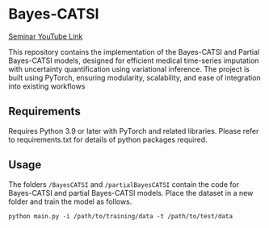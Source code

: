 # Bayes-CATSI
[Seminar YouTube Link](https://youtu.be/roWfvmFN9Qc)

This repository contains the implementation of the Bayes-CATSI and Partial Bayes-CATSI models, designed for efficient medical time-series imputation with uncertainty quantification using variational inference. The project is built using PyTorch, ensuring modularity, scalability, and ease of integration into existing workflows

## Requirements
Requires Python 3.9 or later with PyTorch and related libraries. Please refer to requirements.txt for details of python packages required.

## Usage
The folders `/BayesCATSI` and `/partialBayesCATSI` contain the code for Bayes-CATSI and partial Bayes-CATSI models. Place the dataset in a new folder and train the model as follows.

`python main.py -i /path/to/training/data -t /path/to/test/data`



